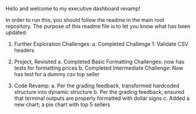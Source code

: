 Hello and welcome to my executive dashboard revamp!

In order to run this, you should follow the readme in the main root repository. 
The purpose of this readme file is to let you know what has been updated:

1. Further Exploration Challenges:
a. Completed Challenge 1: Validate CSV headers

2. Project, Revisited
a. Completed Basic Formatting Challenges: now has tests for formatting prices 
b. Completed Intermediate Challenge: Now has test for a dummy csv top seller

3. Code Revamp:
a. Per the grading feedback, transformed hardcoded structure into dynamic structure
b. Per the grading feedback, ensured that terminal outputs are properly formatted with dollar signs
c. Added a new chart; a pie chart with top 5 sellers